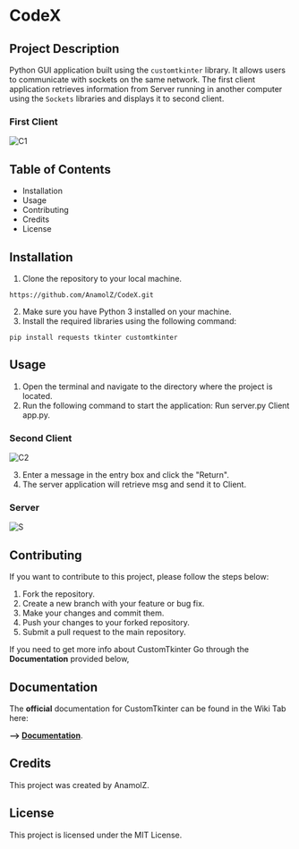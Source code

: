 # CodeX

## Project Description

Python GUI application built using the `customtkinter` library. It allows users to communicate with sockets on the same network. The first client application retrieves information from Server running in another computer using the `Sockets` libraries and displays it to second client.

### First Client

![C1](https://user-images.githubusercontent.com/97016425/226158472-1bf53789-57b5-4321-8917-1a546389e4fe.png)

## Table of Contents

- Installation
- Usage
- Contributing
- Credits
- License

## Installation

1. Clone the repository to your local machine.
```
https://github.com/AnamolZ/CodeX.git
```
2. Make sure you have Python 3 installed on your machine.
3. Install the required libraries using the following command:
```
pip install requests tkinter customtkinter
```
## Usage

1. Open the terminal and navigate to the directory where the project is located.
2. Run the following command to start the application:
Run server.py
Client app.py.

### Second Client

![C2](https://user-images.githubusercontent.com/97016425/226158477-a4270ad7-3516-48b2-be8d-ec6819ab7865.png)

3. Enter a message in the entry box and click the "Return".
4. The server application will retrieve msg and send it to Client.

### Server

![S](https://user-images.githubusercontent.com/97016425/226158554-d82779ee-6954-4575-89b3-923e1da588cb.png)

## Contributing

If you want to contribute to this project, please follow the steps below:

1. Fork the repository.
2. Create a new branch with your feature or bug fix.
3. Make your changes and commit them.
4. Push your changes to your forked repository.
5. Submit a pull request to the main repository.

If you need to get more info about CustomTkinter Go through the **Documentation** provided below,

## Documentation

The **official** documentation for CustomTkinter can be found in the Wiki Tab here:

**--> [Documentation](https://github.com/TomSchimansky/CustomTkinter/wiki)**.

## Credits

This project was created by AnamolZ.

## License

This project is licensed under the MIT License.
